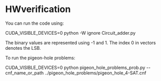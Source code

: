 # HWverification

You can run the code using:

CUDA_VISIBLE_DEVICES=0 python -W ignore Circuit_adder.py


The binary values are represented using -1 and 1. The index 0 in vectors denotes the LSB.



To run the pigeon-hole problems:

CUDA_VISIBLE_DEVICES=0 python pigeon_hole_problems_prob.py --cnf_name_or_path ../pigeon_hole_problems/pigeon_hole_4-SAT.cnf
